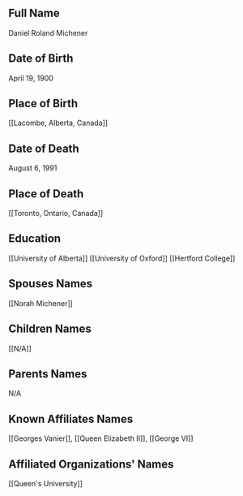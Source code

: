 ## Full Name
Daniel Roland Michener

## Date of Birth
April 19, 1900

## Place of Birth
[[Lacombe, Alberta, Canada]]

## Date of Death
August 6, 1991

## Place of Death
[[Toronto, Ontario, Canada]]

## Education
[[University of Alberta]]
[[University of Oxford]]
[[Hertford College]]


## Spouses Names
[[Norah Michener]]

## Children Names
[[N/A]]

## Parents Names
N/A

## Known Affiliates Names
[[Georges Vanier]], [[Queen Elizabeth II]], [[George VI]]

## Affiliated Organizations' Names
[[Queen's University]]

